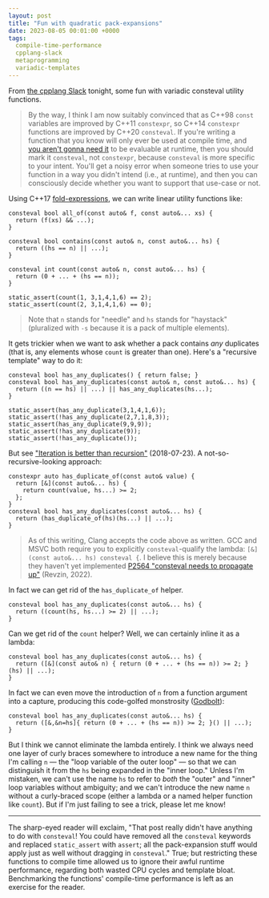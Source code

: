 ```yaml
---
layout: post
title: "Fun with quadratic pack-expansions"
date: 2023-08-05 00:01:00 +0000
tags:
  compile-time-performance
  cpplang-slack
  metaprogramming
  variadic-templates
---
```


From [the cpplang Slack](https://cppalliance.org/slack/) tonight, some fun with variadic
consteval utility functions.

> By the way, I think I am now suitably convinced that as C++98 `const` variables are
> improved by C++11 `constexpr`, so C++14 `constexpr` functions are improved by C++20 `consteval`.
> If you're writing a function that you know will only ever be used at compile time, and
> [you aren't gonna need it](https://en.wikipedia.org/wiki/You_aren%27t_gonna_need_it)
> to be evaluable at runtime, then you should mark it `consteval`, not `constexpr`, because
> `consteval` is more specific to your intent. You'll get a noisy error when someone tries
> to use your function in a way you didn't intend (i.e., at runtime), and then you can
> consciously decide whether you want to support that use-case or not.

Using C++17 [fold-expressions](https://en.cppreference.com/w/cpp/language/fold),
we can write linear utility functions like:

    consteval bool all_of(const auto& f, const auto&... xs) {
      return (f(xs) && ...);
    }

    consteval bool contains(const auto& n, const auto&... hs) {
      return ((hs == n) || ...);
    }

    consteval int count(const auto& n, const auto&... hs) {
      return (0 + ... + (hs == n));
    }

    static_assert(count(1, 3,1,4,1,6) == 2);
    static_assert(count(2, 3,1,4,1,6) == 0);

> Note that `n` stands for "needle" and `hs` stands for "haystack"
> (pluralized with `-s` because it is a pack of multiple elements).

It gets trickier when we want to ask whether a pack contains _any_ duplicates
(that is, any elements whose `count` is greater than one). Here's a "recursive template"
way to do it:

    consteval bool has_any_duplicates() { return false; }
    consteval bool has_any_duplicates(const auto& n, const auto&... hs) {
      return ((n == hs) || ...) || has_any_duplicates(hs...);
    }

    static_assert(has_any_duplicate(3,1,4,1,6));
    static_assert(!has_any_duplicate(2,7,1,8,3));
    static_assert(has_any_duplicate(9,9,9));
    static_assert(!has_any_duplicate(9));
    static_assert(!has_any_duplicate());

But see ["Iteration is better than recursion"](/blog/2018/07/23/metafilter/) (2018-07-23).
A not-so-recursive-looking approach:

    constexpr auto has_duplicate_of(const auto& value) {
      return [&](const auto&... hs) {
        return count(value, hs...) >= 2;
      };
    }
    consteval bool has_any_duplicates(const auto&... hs) {
      return (has_duplicate_of(hs)(hs...) || ...);
    }

> As of this writing, Clang accepts the code above as written. GCC and MSVC both require
> you to explicitly `consteval`-qualify the lambda: `[&](const auto&... hs) consteval {`.
> I believe this is merely because they haven't yet implemented
> [P2564 "consteval needs to propagate up"](https://www.open-std.org/jtc1/sc22/wg21/docs/papers/2022/p2564r3.html) (Revzin, 2022).

In fact we can get rid of the `has_duplicate_of` helper.

    consteval bool has_any_duplicates(const auto&... hs) {
      return ((count(hs, hs...) >= 2) || ...);
    }

Can we get rid of the `count` helper? Well, we can certainly inline it as a lambda:

    consteval bool has_any_duplicates(const auto&... hs) {
      return ([&](const auto& n) { return (0 + ... + (hs == n)) >= 2; }(hs) || ...);
    }

In fact we can even move the introduction of `n` from a function argument into a capture,
producing this code-golfed monstrosity ([Godbolt](https://godbolt.org/z/Wj66abKvc)):

    consteval bool has_any_duplicates(const auto&... hs) {
      return ([&,&n=hs]{ return (0 + ... + (hs == n)) >= 2; }() || ...);
    }

But I think we cannot eliminate the lambda entirely. I think we always need
one layer of curly braces somewhere to introduce a new name for the thing I'm calling `n` —
the "loop variable of the outer loop" — so that we can distinguish it from the `hs` being
expanded in the "inner loop." Unless I'm mistaken, we can't use the name `hs` to refer
to _both_ the "outer" and "inner" loop variables without ambiguity; and we can't introduce
the new name `n` without a curly-braced scope (either a lambda or a named helper function
like `count`). But if I'm just failing to see a trick, please let me know!

----

The sharp-eyed reader will exclaim, "That post really didn't have anything to do with
`consteval`! You could have removed all the `consteval` keywords and replaced `static_assert`
with `assert`; all the pack-expansion stuff would apply just as well without dragging in
`consteval`." True; but restricting these functions to compile time allowed us to ignore
their awful runtime performance, regarding both wasted CPU cycles and template bloat.
Benchmarking the functions' compile-time performance is left as an exercise for the reader.
